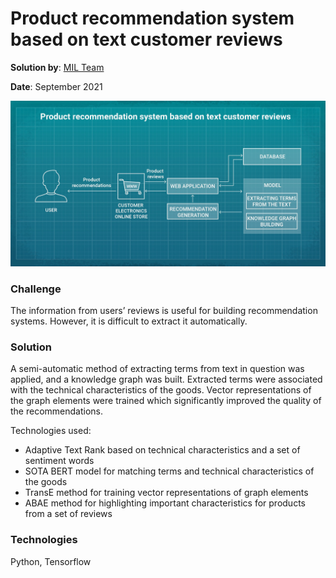 # Product recommendation system based on text customer reviews

**Solution by**: [MIL Team](https://machine-intelligence.ru/en/about)

**Date**: September 2021

![Scheme](https://github.com/ml-patterns/ml-patterns/blob/main/library/images/Product_recommendation_system_based_on_text_customer_reviews.jpeg)

### Challenge

The information from users’ reviews is useful for building recommendation systems. However, it is difficult to extract it automatically.

### Solution

A semi-automatic method of extracting terms from text in question was applied, and a knowledge graph was built. Extracted terms were associated with the technical characteristics of the goods. Vector representations of the graph elements were trained which significantly improved the quality of the recommendations.

Technologies used:
- Adaptive Text Rank based on technical characteristics and a set of sentiment words
- SOTA BERT model for matching terms and technical characteristics of the goods
- TransE method for training vector representations of graph elements
- ABAE method for highlighting important characteristics for products from a set of reviews

### Technologies

Python, Tensorflow
